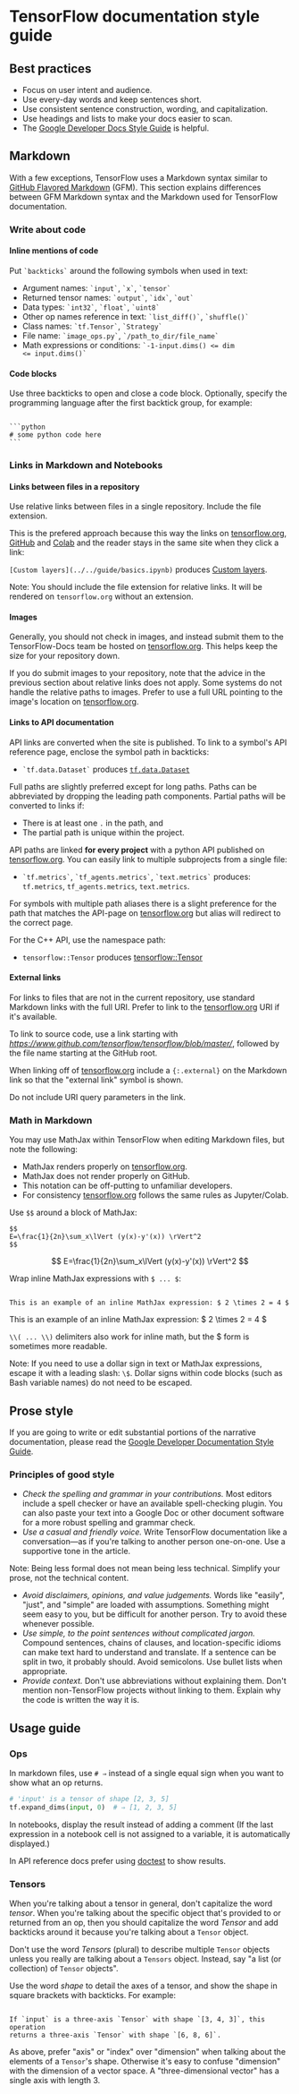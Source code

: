 # TensorFlow documentation style guide

## Best practices

*   Focus on user intent and audience.
*   Use every-day words and keep sentences short.
*   Use consistent sentence construction, wording, and capitalization.
*   Use headings and lists to make your docs easier to scan.
*   The
    [Google Developer Docs Style Guide](https://developers.google.com/style/highlights)
    is helpful.

## Markdown

With a few exceptions, TensorFlow uses a Markdown syntax similar to
[GitHub Flavored Markdown](https://guides.github.com/features/mastering-markdown/)
(GFM). This section explains differences between GFM Markdown syntax and the
Markdown used for TensorFlow documentation.

### Write about code

#### Inline mentions of code

Put <code>&#96;backticks&#96;</code> around the following symbols when used in
text:

*   Argument names: <code>&#96;input&#96;</code>, <code>&#96;x&#96;</code>,
    <code>&#96;tensor&#96;</code>
*   Returned tensor names: <code>&#96;output&#96;</code>,
    <code>&#96;idx&#96;</code>, <code>&#96;out&#96;</code>
*   Data types: <code>&#96;int32&#96;</code>, <code>&#96;float&#96;</code>,
    <code>&#96;uint8&#96;</code>
*   Other op names reference in text: <code>&#96;list_diff()&#96;</code>,
    <code>&#96;shuffle()&#96;</code>
*   Class names: <code>&#96;tf.Tensor&#96;</code>, <code>&#96;Strategy&#96;</code>
*   File name: <code>&#96;image_ops.py&#96;</code>,
    <code>&#96;/path_to_dir/file_name&#96;</code>
*   Math expressions or conditions: <code>&#96;-1-input.dims() &lt;= dim &lt;=
    input.dims()&#96;</code>

#### Code blocks

Use three backticks to open and close a code block. Optionally, specify the programming
language after the first backtick group, for example:
<pre><code>
&#96;&#96;&#96;python
&#35; some python code here
&#96;&#96;&#96;
</code></pre>

### Links in Markdown and Notebooks

#### Links between files in a repository

Use relative links between files in a single repository. Include the file
extension.

This is the prefered approach because this way the links on
[tensorflow.org](https://www.tensorflow.org),
[GitHub](https://github.com/tensorflow/docs/tree/master/site/en) and
[Colab](https://github.com/tensorflow/docs/tree/master/site/en) and the reader
stays in the same site when they click a link:

<code>\[Custom layers\]\(../../guide/basics.ipynb\)</code> produces
[Custom layers](../../guide/basics.ipynb).

Note: You should include the file extension for relative links. It will be
rendered on `tensorflow.org` without an extension.

#### Images

Generally, you should not check in images, and instead submit them to the
TensorFlow-Docs team be hosted on [tensorflow.org](https://www.tensorflow.org).
This helps keep the size for your repository down.

If you do submit images to your repository, note that the advice in the previous
section about relative links does not apply. Some systems do not handle
the relative paths to images. Prefer to use a full URL pointing to the image's
location on [tensorflow.org](https://www.tensorflow.org).

#### Links to API documentation

API links are converted when the site is published. To link to a symbol's API
reference page, enclose the symbol path in backticks:

*   <code>&#96;tf.data.Dataset&#96;</code> produces
    [`tf.data.Dataset`](https://www.tensorflow.org/api_docs/python/tf/data/Dataset)

Full paths are slightly preferred except for long paths. Paths
can be abbreviated by dropping the leading path components. Partial paths will
be converted to links if:

*   There is at least one `.` in the path, and
*   The partial path is unique within the project.

API paths are linked **for every project** with a python API published on
[tensorflow.org](https://www.tensorflow.org). You can easily link to multiple
subprojects from a single file:

*   <code>&#96;tf.metrics&#96;</code>, <code>&#96;tf_agents.metrics&#96;</code>,
    <code>&#96;text.metrics&#96;</code> produces: `tf.metrics`,
    `tf_agents.metrics`, `text.metrics`.

For symbols with multiple path aliases there is a slight preference for the
path that matches the API-page on [tensorflow.org](https://www.tensorflow.org)
but alias will redirect to the correct page.

For the C++ API, use the namespace path:

*   `tensorflow::Tensor` produces
    [tensorflow::Tensor](https://www.tensorflow.org/api_docs/cc/class/tensorflow/tensor)

#### External links

For links to files that are not in the current repository, use standard Markdown
links with the full URI. Prefer to link to the
[tensorflow.org](https://www.tensorflow.org) URI if it's available.

To link to source code, use a link starting with
<var>https://www.github.com/tensorflow/tensorflow/blob/master/</var>, followed
by the file name starting at the GitHub root.

When linking off of [tensorflow.org](https://www.tensorflow.org) include a
`{:.external}` on the Markdown link so that the "external link" symbol is shown.

Do not include URI query parameters in the link.


### Math in Markdown

You may use MathJax within TensorFlow when editing Markdown files, but note the
following:

*   MathJax renders properly on [tensorflow.org](https://www.tensorflow.org).
*   MathJax does not render properly on GitHub.
*   This notation can be off-putting to unfamiliar developers.
*   For consistency [tensorflow.org](https://www.tensorflow.org) follows the
    same  rules as Jupyter/Colab.

Use <code>&#36;&#36;</code> around a block of MathJax:

<pre><code>&#36;&#36;
E=\frac{1}{2n}\sum_x\lVert (y(x)-y'(x)) \rVert^2
&#36;&#36;</code></pre>

$$
E=\frac{1}{2n}\sum_x\lVert (y(x)-y'(x)) \rVert^2
$$

Wrap inline MathJax expressions with <code>&#36; ... &#36;</code>:

<pre><code>
This is an example of an inline MathJax expression: &#36; 2 \times 2 = 4 &#36;
</code></pre>

This is an example of an inline MathJax expression: $ 2 \times 2 = 4 $

<code>&#92;&#92;( ... &#92;&#92;)</code> delimiters also work for inline math,
but the \$ form is sometimes more readable.

Note: If you need to use a dollar sign in text or MathJax expressions, escape it
with a leading slash: `\$`. Dollar signs within code blocks (such as Bash
variable names) do not need to be escaped.


## Prose style

If you are going to write or edit substantial portions of the narrative
documentation, please read the
[Google Developer Documentation Style Guide](https://developers.google.com/style/highlights).

### Principles of good style

*   *Check the spelling and grammar in your contributions.* Most editors
    include a spell checker or have an available spell-checking plugin. You can
    also paste your text into a Google Doc or other document software for a more
    robust spelling and grammar check.
*   *Use a casual and friendly voice.* Write TensorFlow documentation like a
    conversation—as if you're talking to another person one-on-one. Use a
    supportive tone in the article.

Note: Being less formal does not mean being less technical. Simplify your prose,
not the technical content.

*   *Avoid disclaimers, opinions, and value judgements.* Words like "easily",
    "just", and "simple" are loaded with assumptions. Something might seem easy
    to you, but be difficult for another person. Try to avoid these whenever
    possible.
*   *Use simple, to the point sentences without complicated jargon.* Compound
    sentences, chains of clauses, and location-specific idioms can make text
    hard to understand and translate. If a sentence can be split in two, it
    probably should. Avoid semicolons. Use bullet lists when appropriate.
*   *Provide context.* Don't use abbreviations without explaining them. Don't
    mention non-TensorFlow projects without linking to them. Explain why the
    code is written the way it is.

## Usage guide

### Ops

In markdown files, use `# ⇒` instead of a single equal sign when you want to
show what an op returns.

```python
# 'input' is a tensor of shape [2, 3, 5]
tf.expand_dims(input, 0)  # ⇒ [1, 2, 3, 5]
```

In notebooks, display the result instead of adding a comment (If the last
expression in a notebook cell is not assigned to a variable, it is automatically
displayed.)

In API reference docs prefer using [doctest](docs_ref.md#doctest) to show
results.

### Tensors

When you're talking about a tensor in general, don't capitalize the word
*tensor*. When you're talking about the specific object that's provided to or
returned from an op, then you should capitalize the word *Tensor* and add
backticks around it because you're talking about a `Tensor` object.

Don't use the word *Tensors* (plural) to describe multiple `Tensor` objects
unless you really are talking about a `Tensors` object. Instead, say "a list (or
collection) of `Tensor` objects".

Use the word *shape* to detail the axes of a tensor, and show the shape in
square brackets with backticks. For example:

<pre><code>
If `input` is a three-axis `Tensor` with shape `[3, 4, 3]`, this operation
returns a three-axis `Tensor` with shape `[6, 8, 6]`.
</code></pre>

As above, prefer "axis" or "index" over "dimension" when talking about the
elements of a `Tensor`'s shape. Otherwise it's easy to confuse "dimension" with
the dimension of a vector space. A "three-dimensional vector" has a single axis
with length 3.
